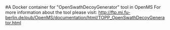 #A Docker container for "OpenSwathDecoyGenerator" tool in OpenMS
For more information about the tool please visit:
http://ftp.mi.fu-berlin.de/pub/OpenMS/documentation/html/TOPP_OpenSwathDecoyGenerator.html
